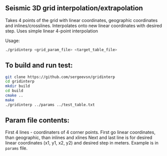 ## Seismic 3D grid interpolation/extrapolation 
Takes 4 points of the grid with linear coordinates, geographic coordinates and inlines/crosslines.
Interpolates onto new linear coordinates with desired step.
Uses simple linear 4-point interpolation

Usage: 
```sh
./gridinterp <grid_param_file> <target_table_file>
```

## To build and run test:

```sh
git clone https://github.com/sergeevsn/gridinterp
cd gridinterp
mkdir build
cd build
cmake ..
make
./gridinterp ../params ../test_table.txt
```

## Param file contents:

First 4 lines - coordinaters of 4 corner points. 
First go linear coordinates, than geographic, than inlines and xlines
Next and last line is for desired linear coordinates (x1, y1, x2, y2) and desired step in meters.
Example is in ```params``` file.
